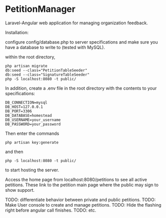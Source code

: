 # PetitionManager
Laravel-Angular web application for managing organization feedback.

Installation:

configure config/database.php to server specifications and make sure you have a database to write to (tested with MySQL).

within the root directory,

```
php artisan migrate
db:seed --class="PetitionTableSeeder"
db:seed --class="SignatureTableSeeder"
php -S localhost:8080 -t public/
```

In addition, create a .env file in the root directory with the contents to your specifications:

```
DB_CONNECTION=mysql
DB_HOST=127.0.0.1
DB_PORT=3306
DB_DATABASE=homestead
DB_USERNAME=your_username
DB_PASSWORD=your_password
```
Then enter the commands
```
php artisan key:generate
```
and then

```
php -S localhost:8080 -t public/
```
to start hosting the server.

Access the home page from localhost:8080/petitions to see all active petitions. These link to the petition main page where the public may sign to show support.

TODO: differentiate behavior between private and public petitions.
TODO: Make User console to create and manage petitions.
TODO: Hide the flashing right before angular call finishes.
TODO: etc.
